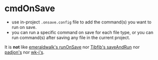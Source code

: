 # cmdOnSave

- use in-project `.onsave.config` file to add the command(s) you want to run on save.
- you can run a specific command on save for each file type, or you can run command(s) after saving any file in the current project.

It is __not__ like [emeraldwalk's runOnSave](https://github.com/emeraldwalk/vscode-runonsave) nor [Tibfib's saveAndRun](https://github.com/Tibfib/vscode-save-and-run-ext) nor [padjon's](https://github.com/padjon/vscode-save-and-run-ext) nor [wk-j's](https://github.com/wk-j/vscode-save-and-run).
